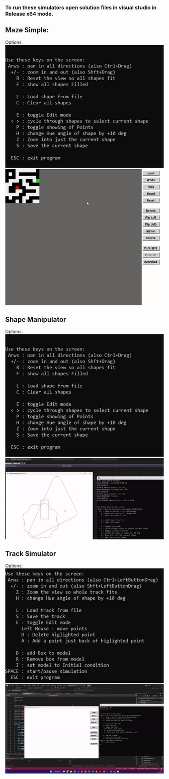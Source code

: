 ### To run these simulators open solution files in visual studio in Release x64 mode. 

## Maze Simple:
Options:
![p1](Assets/Shape_Manipulator.png)
![p12](Assets\maze.gif)






## Shape Manipulator
Options:
![p2](Assets/Shape_Manipulator.png)
![p22](Assets\shape.gif)




## Track Simulator
Options:
![p3](Assets/track.png)
![p3](Assets/track.gif)
